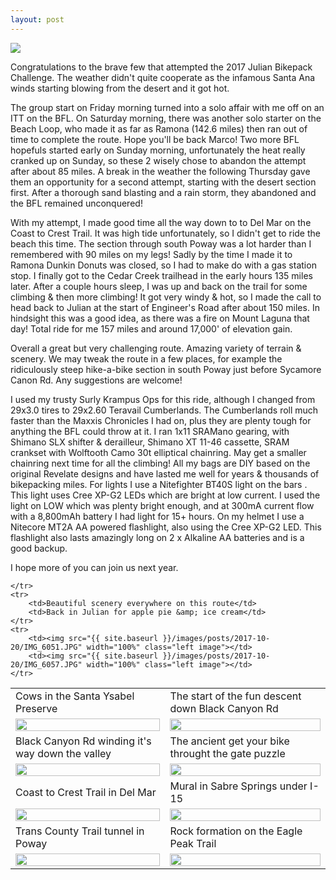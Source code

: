 ```yaml
---
layout: post
---
```

<img src="{{ site.baseurl }}/images/posts/2017-10-20/IMG_6025.JPG" class="fit image">

Congratulations to the brave few that attempted the 2017 Julian Bikepack Challenge. The weather didn't quite cooperate as the infamous Santa Ana winds starting blowing from the desert and it got hot.

The group start on Friday morning turned into a solo affair with me off on an ITT on the BFL. On Saturday morning, there was another solo starter on the Beach Loop, who made it as far as Ramona (142.6 miles) then ran out of time to complete the route. Hope you'll be back Marco! Two more BFL hopefuls started early on Sunday morning, unfortunately the heat really cranked up on Sunday, so these 2 wisely chose to abandon the attempt after about 85 miles. A break in the weather the following Thursday gave them an opportunity for a second attempt, starting with the desert section first. After a thorough sand blasting and a rain storm, they abandoned and the BFL remained unconquered! 

With my attempt, I made good time all the way down to to Del Mar on the Coast to Crest Trail. It was high tide unfortunately, so I didn't get to ride the beach this time. The section through south Poway was a lot harder than I remembered with 90 miles on my legs! Sadly by the time I made it to Ramona Dunkin Donuts was closed, so I had to make do with a gas station stop. I finally got to the Cedar Creek trailhead in the early hours 135 miles later. After a couple hours sleep, I was up and back on the trail for some climbing & then more climbing! It got very windy & hot, so I made the call to head back to Julian at the start of Engineer's Road after about 150 miles. In hindsight this was a good idea, as there was a fire on Mount Laguna that day! Total ride for me 157 miles and around 17,000' of elevation gain.

Overall a great but very challenging route. Amazing variety of terrain & scenery. We may tweak the route in a few places, for example the ridiculously steep hike-a-bike section in south Poway just before Sycamore Canon Rd. Any suggestions are welcome!

I used my trusty Surly Krampus Ops for this ride, although I changed from 29x3.0 tires to 29x2.60 Teravail Cumberlands. The Cumberlands roll much faster than the Maxxis Chronicles I had on, plus they are plenty tough for anything the BFL could throw at it. I ran 1x11 SRAMano gearing, with Shimano SLX shifter &amp; derailleur, Shimano XT 11-46 cassette, SRAM crankset with Wolftooth Camo 30t elliptical chainring. May get a smaller chainring next time for all the climbing! All my bags are DIY based on the original Revelate designs and have lasted me well for years &amp; thousands of bikepacking miles. For lights I use a Nitefighter BT40S light on the bars . This light uses Cree XP-G2 LEDs which are bright at low current. I used the light on LOW which was plenty bright enough, and at 300mA current flow with a 8,800mAh battery I had light for 15+ hours. On my helmet I use a Nitecore MT2A AA powered flashlight, also using the Cree XP-G2 LED. This flashlight also lasts amazingly long on 2 x Alkaline AA batteries and is a good backup.

I hope more of you can join us next year.


<table>
	<tr>
		<td>Cows in the Santa Ysabel Preserve</td>
		<td>The start of the fun descent down Black Canyon Rd</td>
	</tr>
	<tr>
		<td><img src="{{ site.baseurl }}/images/posts/2017-10-20/IMG_6023.JPG" width="100%" class="left image"></td>
		<td><img src="{{ site.baseurl }}/images/posts/2017-10-20/IMG_6027.JPG" width="100%" class="left image"></td>
	</tr>
	<tr>
		<td>Black Canyon Rd winding it's way down the valley</td>
		<td>The ancient get your bike throught the gate puzzle</td>
	</tr>
	<tr>
		<td><img src="{{ site.baseurl }}/images/posts/2017-10-20/IMG_6029.JPG" width="100%" class="left image"></td>
		<td><img src="{{ site.baseurl }}/images/posts/2017-10-20/IMG_6033.JPG" width="100%" class="left image"></td>
	</tr>
	<tr>
		<td>Coast to Crest Trail in Del Mar</td>
		<td>Mural in Sabre Springs under I-15</td>
	</tr>
	<tr>
		<td><img src="{{ site.baseurl }}/images/posts/2017-10-20/IMG_6035.JPG" width="100%" class="left image"></td>
		<td><img src="{{ site.baseurl }}/images/posts/2017-10-20/IMG_6037.JPG" width="100%" class="left image"></td>
	</tr>
	<tr>
		<td>Trans County Trail tunnel in Poway</td>
		<td>Rock formation on the Eagle Peak Trail</td>
	</tr>
	<tr>
		<td><img src="{{ site.baseurl }}/images/posts/2017-10-20/IMG_6041.JPG" width="100%" class="left image"></td>
		<td><img src="{{ site.baseurl }}/images/posts/2017-10-20/IMG_6046.JPG" width="100%" class="left image"></td>

	</tr>
	<tr>
		<td>Beautiful scenery everywhere on this route</td>
		<td>Back in Julian for apple pie &amp; ice cream</td>
	</tr>
	<tr>
		<td><img src="{{ site.baseurl }}/images/posts/2017-10-20/IMG_6051.JPG" width="100%" class="left image"></td>
		<td><img src="{{ site.baseurl }}/images/posts/2017-10-20/IMG_6057.JPG" width="100%" class="left image"></td>
	</tr>
</table>
